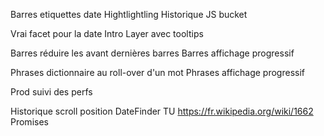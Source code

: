 Barres etiquettes date
Hightlightling
Historique JS bucket

Vrai facet pour la date
Intro Layer avec tooltips

Barres réduire les avant dernières barres
Barres affichage progressif

Phrases dictionnaire au roll-over d'un mot
Phrases affichage progressif

Prod suivi des perfs

Historique scroll position
DateFinder TU
https://fr.wikipedia.org/wiki/1662
Promises
